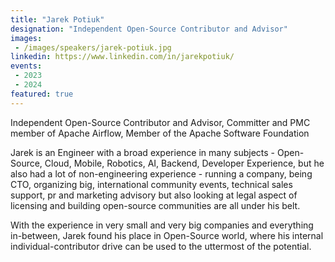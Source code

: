 ```yaml
---
title: "Jarek Potiuk"
designation: "Independent Open-Source Contributor and Advisor"
images:
 - /images/speakers/jarek-potiuk.jpg
linkedin: https://www.linkedin.com/in/jarekpotiuk/
events:
 - 2023
 - 2024
featured: true
---
```


Independent Open-Source Contributor and Advisor, Committer and PMC member of Apache Airflow, Member of the Apache Software Foundation
 
Jarek is an Engineer with a broad experience in many subjects - Open-Source, Cloud, Mobile, Robotics, AI, Backend, Developer Experience, but he also had a lot of non-engineering experience - running a company, being CTO, organizing big, international community events, technical sales support, pr and marketing advisory but also looking at legal aspect of licensing and building open-source communities are all under his belt. 
 
With the experience in very small and very big companies and everything in-between, Jarek found his place in Open-Source world, where his internal individual-contributor drive can be used to the uttermost of the potential.